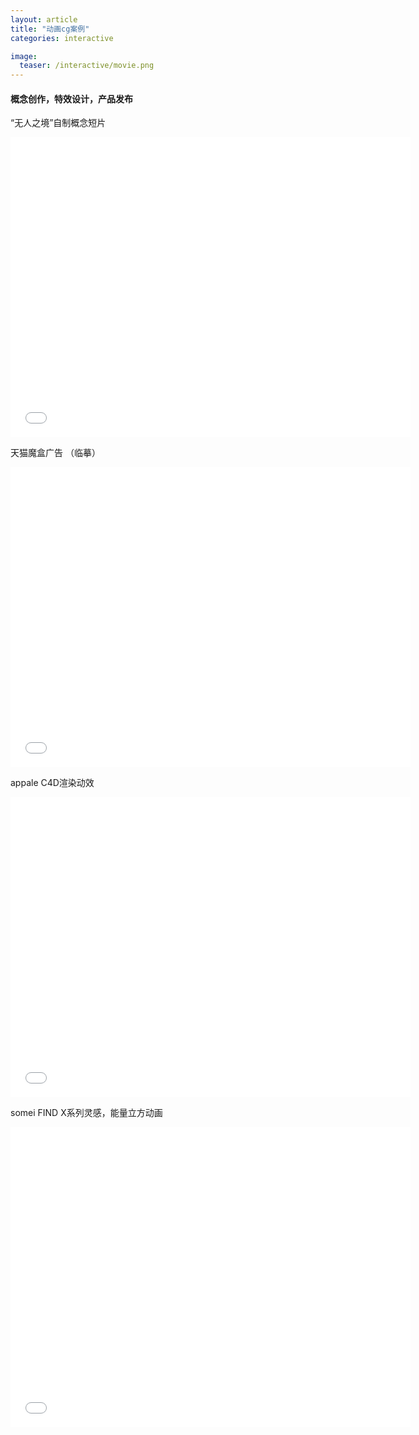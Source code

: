 ```yaml
---
layout: article
title: "动画cg案例"
categories: interactive

image:
  teaser: /interactive/movie.png
---
```

#### 概念创作，特效设计，产品发布

“无人之境”自制概念短片
<iframe width="640" height="480" src="//player.bilibili.com/player.html?aid=50992719&cid=89286529&page=1" scrolling="no" border="0" frameborder="no" framespacing="0" allowfullscreen="true"> </iframe>

天猫魔盒广告 （临摹）
<iframe width="640" height="480" src="//player.bilibili.com/player.html?aid=23097753&cid=38423285&page=1" scrolling="no" border="0" frameborder="no" framespacing="0" allowfullscreen="true"> </iframe>


appale C4D渲染动效
<iframe width="640" height="480" src="//player.bilibili.com/player.html?aid=21254103&cid=34918154&page=1" scrolling="no" border="0" frameborder="no" framespacing="0" allowfullscreen="true"> </iframe>


somei FIND X系列灵感，能量立方动画
<iframe width="640" height="480" src="//player.bilibili.com/player.html?aid=42716036&cid=74923987&page=1" scrolling="no" border="0" frameborder="no" framespacing="0" allowfullscreen="true"> </iframe>

